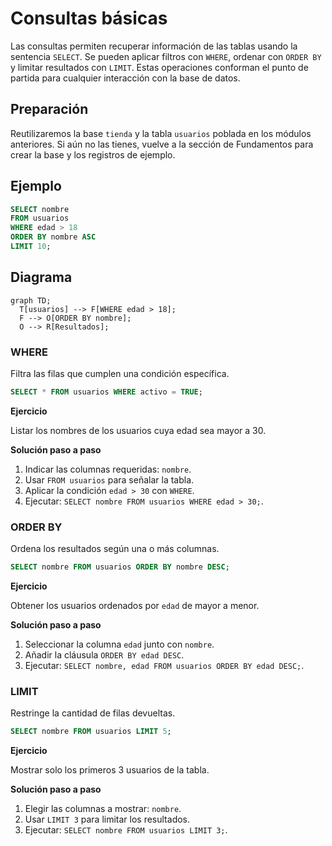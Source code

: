 # Consultas básicas

Las consultas permiten recuperar información de las tablas usando la sentencia `SELECT`. Se pueden aplicar filtros con `WHERE`, ordenar con `ORDER BY` y limitar resultados con `LIMIT`. Estas operaciones conforman el punto de partida para cualquier interacción con la base de datos.

## Preparación
Reutilizaremos la base `tienda` y la tabla `usuarios` poblada en los módulos anteriores.
Si aún no las tienes, vuelve a la sección de Fundamentos para crear la base y los registros de ejemplo.

## Ejemplo
```sql
SELECT nombre
FROM usuarios
WHERE edad > 18
ORDER BY nombre ASC
LIMIT 10;
```

## Diagrama
```mermaid
graph TD;
  T[usuarios] --> F[WHERE edad > 18];
  F --> O[ORDER BY nombre];
  O --> R[Resultados];
```

### WHERE
Filtra las filas que cumplen una condición específica.

```sql
SELECT * FROM usuarios WHERE activo = TRUE;
```

**Ejercicio**

Listar los nombres de los usuarios cuya edad sea mayor a 30.

**Solución paso a paso**

1. Indicar las columnas requeridas: `nombre`.
2. Usar `FROM usuarios` para señalar la tabla.
3. Aplicar la condición `edad > 30` con `WHERE`.
4. Ejecutar:
   `SELECT nombre FROM usuarios WHERE edad > 30;`.

### ORDER BY
Ordena los resultados según una o más columnas.

```sql
SELECT nombre FROM usuarios ORDER BY nombre DESC;
```

**Ejercicio**

Obtener los usuarios ordenados por `edad` de mayor a menor.

**Solución paso a paso**

1. Seleccionar la columna `edad` junto con `nombre`.
2. Añadir la cláusula `ORDER BY edad DESC`.
3. Ejecutar:
   `SELECT nombre, edad FROM usuarios ORDER BY edad DESC;`.

### LIMIT
Restringe la cantidad de filas devueltas.

```sql
SELECT nombre FROM usuarios LIMIT 5;
```

**Ejercicio**

Mostrar solo los primeros 3 usuarios de la tabla.

**Solución paso a paso**

1. Elegir las columnas a mostrar: `nombre`.
2. Usar `LIMIT 3` para limitar los resultados.
3. Ejecutar:
   `SELECT nombre FROM usuarios LIMIT 3;`.


